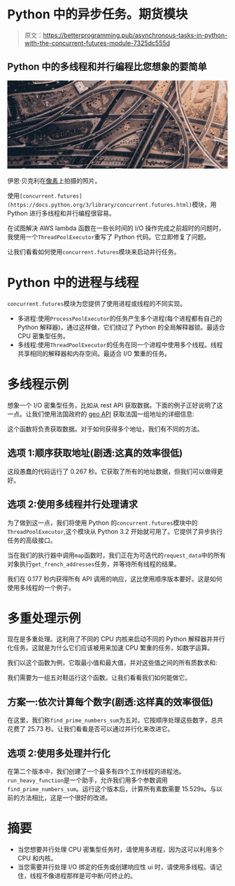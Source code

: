 # Python 中的异步任务。期货模块

> 原文：<https://betterprogramming.pub/asynchronous-tasks-in-python-with-the-concurrent-futures-module-7325dc555d>

## Python 中的多线程和并行编程比您想象的要简单

![](img/b1422a6af5462c7183587b8bff2a85f6.png)

伊恩·贝克利在[像素](https://www.pexels.com/)上拍摄的照片。

使用`[concurrent.futures](https://docs.python.org/3/library/concurrent.futures.html)`模块，用 Python 进行多线程和并行编程很容易。

在试图解决 AWS lambda 函数在一些长时间的 I/O 操作完成之前超时的问题时，我使用一个`ThreadPoolExecutor`重写了 Python 代码。它立即修复了问题。

让我们看看如何使用`concurrent.futures`模块来启动并行任务。

# Python 中的进程与线程

`concurrent.futures`模块为您提供了使用进程或线程的不同实现。

*   多进程:使用`ProcessPoolExecutor`的任务产生多个进程(每个进程都有自己的 Python 解释器)，通过这样做，它们绕过了 Python 的全局解释器锁。最适合 CPU 密集型任务。
*   多线程:使用`ThreadPoolExecutor`的任务在同一个进程中使用多个线程。线程共享相同的解释器和内存空间。最适合 I/O 繁重的任务。

# **多线程示例**

想象一个 I/O 密集型任务，比如从 rest API 获取数据。下面的例子正好说明了这一点。让我们使用法国政府的 [geo API](https://geo.api.gouv.fr/adresse) 获取法国一组地址的详细信息:

这个函数将负责获取数据。对于如何获得多个地址，我们有不同的方法。

## **选项 1:顺序获取地址(剧透:这真的效率很低)**

这段愚蠢的代码运行了 0.267 秒。它获取了所有的地址数据，但我们可以做得更好。

## **选项 2:使用多线程并行处理请求**

为了做到这一点，我们将使用 Python 的`concurrent.futures`模块中的`ThreadPoolExecutor`,这个模块从 Python 3.2 开始就可用了。它提供了异步执行任务的高级接口。

当在我们的执行器中调用`map`函数时，我们正在为可迭代的`request_data`中的所有对象执行`get_french_addresses`任务，并等待所有线程的结果。

我们在 0.177 秒内获得所有 API 调用的响应，这比使用顺序版本要好。这是如何使用多线程的一个例子。

# **多重处理示例**

现在是多重处理。这利用了不同的 CPU 内核来启动不同的 Python 解释器并并行化任务。这就是为什么它们应该被用来加速 CPU 繁重的任务，如数字运算。

我们以这个函数为例，它取最小值和最大值，并对这些值之间的所有质数求和:

我们需要为一组五对鞋运行这个函数。让我们看看我们如何能做它。

## **方案一:依次计算每个数字(剧透:这样真的效率很低)**

在这里，我们称`find_prime_numbers_sum`为五对。它按顺序处理这些数字，总共花费了 25.73 秒。让我们看看是否可以通过并行化来改进它。

## **选项 2:使用多处理并行化**

在第二个版本中，我们创建了一个最多有四个工作线程的进程池。`run_heavy_function`是一个助手，允许我们用多个参数调用`find_prime_numbers_sum`。运行这个版本后，计算所有素数需要 15.529s。与以前的方法相比，这是一个很好的改进。

# 摘要

*   当您想要并行处理 CPU 密集型任务时，请使用多进程，因为这可以利用多个 CPU 和内核。
*   当您需要并行处理 I/O 绑定的任务或创建响应性 ui 时，请使用多线程。请记住，线程不像进程那样是可中断/可终止的。